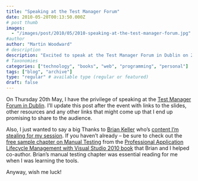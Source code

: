 ```yaml
---
title: "Speaking at the Test Manager Forum"
date: 2010-05-20T00:13:50.000Z
# post thumb
images:
  - "/images/post/2010/05/2010-speaking-at-the-test-manager-forum.jpg"
#author
author: "Martin Woodward"
# description
description: "Excited to speak at the Test Manager Forum in Dublin on 20th May, sharing insights and resources from the event soon."
# Taxonomies
categories: ["technology", "books", "web", "programming", "personal"]
tags: ["blog", "archive"]
type: "regular" # available type (regular or featured)
draft: false
---
```

On Thursday 20th May, I have the privilege of speaking at the [Test Manager Forum in Dublin](http://www.sqs-ire.com/testmanagerforum_dublin2010.php).  I’ll update this post after the event with links to the slides, other resources and any other links that might come up that I end up promising to share to the audience.  

Also, I just wanted to say a big Thanks to [Brian Keller](http://blogs.msdn.com/briankel/) who’s [content I’m stealing for my session](http://blogs.msdn.com/briankel/archive/2010/05/05/visual-studio-2010-alm-presentations-from-my-recent-roadshow.aspx).  If you haven’t already – be sure to check out the [free sample chapter on Manual Testing](http://media.wiley.com/product_data/excerpt/68/04704842/0470484268-2.pdf) from the [Professional Application Lifecycle Management with Visual Studio 2010 book](http://www.amazon.co.uk/gp/product/0470484268?ie=UTF8&tag=woodwardwebcom&linkCode=as2&camp=1634&creative=19450&creativeASIN=0470484268) that Brian and I helped co-author.  Brian’s manual testing chapter was essential reading for me when I was learning the tools.  

Anyway, wish me luck!